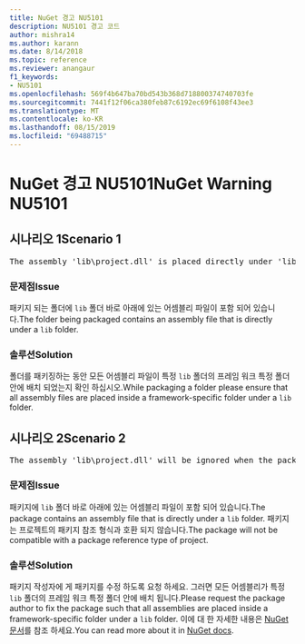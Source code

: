 ```yaml
---
title: NuGet 경고 NU5101
description: NU5101 경고 코드
author: mishra14
ms.author: karann
ms.date: 8/14/2018
ms.topic: reference
ms.reviewer: anangaur
f1_keywords:
- NU5101
ms.openlocfilehash: 569f4b647ba70bd543b368d718800374740703fe
ms.sourcegitcommit: 7441f12f06ca380feb87c6192ec69f6108f43ee3
ms.translationtype: MT
ms.contentlocale: ko-KR
ms.lasthandoff: 08/15/2019
ms.locfileid: "69488715"
---
```

# <a name="nuget-warning-nu5101"></a><span data-ttu-id="f37dc-103">NuGet 경고 NU5101</span><span class="sxs-lookup"><span data-stu-id="f37dc-103">NuGet Warning NU5101</span></span>

## <a name="scenario-1"></a><span data-ttu-id="f37dc-104">시나리오 1</span><span class="sxs-lookup"><span data-stu-id="f37dc-104">Scenario 1</span></span>
<pre>The assembly 'lib\project.dll' is placed directly under 'lib' folder. It is recommended that assemblies be placed inside a framework-specific folder. Move it into a framework-specific folder.</pre>

### <a name="issue"></a><span data-ttu-id="f37dc-105">문제점</span><span class="sxs-lookup"><span data-stu-id="f37dc-105">Issue</span></span>

<span data-ttu-id="f37dc-106">패키지 되는 폴더에 `lib` 폴더 바로 아래에 있는 어셈블리 파일이 포함 되어 있습니다.</span><span class="sxs-lookup"><span data-stu-id="f37dc-106">The folder being packaged contains an assembly file that is directly under a `lib` folder.</span></span>


### <a name="solution"></a><span data-ttu-id="f37dc-107">솔루션</span><span class="sxs-lookup"><span data-stu-id="f37dc-107">Solution</span></span>

<span data-ttu-id="f37dc-108">폴더를 패키징하는 동안 모든 어셈블리 파일이 특정 `lib` 폴더의 프레임 워크 특정 폴더 안에 배치 되었는지 확인 하십시오.</span><span class="sxs-lookup"><span data-stu-id="f37dc-108">While packaging a folder please ensure that all assembly files are placed inside a framework-specific folder under a `lib` folder.</span></span>


## <a name="scenario-2"></a><span data-ttu-id="f37dc-109">시나리오 2</span><span class="sxs-lookup"><span data-stu-id="f37dc-109">Scenario 2</span></span>
<pre>The assembly 'lib\project.dll' will be ignored when the package is installed after the migration.</pre>

### <a name="issue"></a><span data-ttu-id="f37dc-110">문제점</span><span class="sxs-lookup"><span data-stu-id="f37dc-110">Issue</span></span>

<span data-ttu-id="f37dc-111">패키지에 `lib` 폴더 바로 아래에 있는 어셈블리 파일이 포함 되어 있습니다.</span><span class="sxs-lookup"><span data-stu-id="f37dc-111">The package contains an assembly file that is directly under a `lib` folder.</span></span> <span data-ttu-id="f37dc-112">패키지는 프로젝트의 패키지 참조 형식과 호환 되지 않습니다.</span><span class="sxs-lookup"><span data-stu-id="f37dc-112">The package will not be compatible with a package reference type of project.</span></span>


### <a name="solution"></a><span data-ttu-id="f37dc-113">솔루션</span><span class="sxs-lookup"><span data-stu-id="f37dc-113">Solution</span></span>

<span data-ttu-id="f37dc-114">패키지 작성자에 게 패키지를 수정 하도록 요청 하세요. 그러면 모든 어셈블리가 특정 `lib` 폴더의 프레임 워크 특정 폴더 안에 배치 됩니다.</span><span class="sxs-lookup"><span data-stu-id="f37dc-114">Please request the package author to fix the package such that all assemblies are placed inside a framework-specific folder under a `lib` folder.</span></span> <span data-ttu-id="f37dc-115">이에 대 한 자세한 내용은 [NuGet 문서](https://docs.microsoft.com/en-us/nuget/consume-packages/migrate-packages-config-to-package-reference)를 참조 하세요.</span><span class="sxs-lookup"><span data-stu-id="f37dc-115">You can read more about it in [NuGet docs](https://docs.microsoft.com/en-us/nuget/consume-packages/migrate-packages-config-to-package-reference).</span></span>


